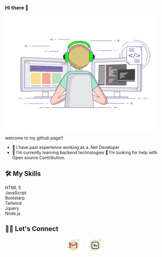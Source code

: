 ### Hi there 👋

![person using a computer animated image](images/profileReadMe.gif)


welcome to my github page!!

- 🔭 I have past experience working as a .Net Developer
- 🌱 I’m currently learning backend technologies 
🤔 I’m looking for help with Open source Contribution.

## 🛠️ My Skills

HTML 5 <br>
JavaScript<br>
Bootstarp<br>
Tailwind<br>
Jquery<br>
Node.js

## 🙋‍♀️ Let's Connect
<p align="center">  
 &emsp;
<a href="https://mail.google.com/mail/?view=cm&fs=1&tf=1&to=sangeethajadhav123@gmail.com" target="_blank">
<img src="images/gmail.png" alt="mail_image"></img></a>
 &emsp;
<a href="www.linkedin.com/in/sangeetha-nageshwara-rao-164a0120"  target="_blank">
<img src="images/linkedin.png" alt="linkedin_image"></img></a>
</p>
                                           
